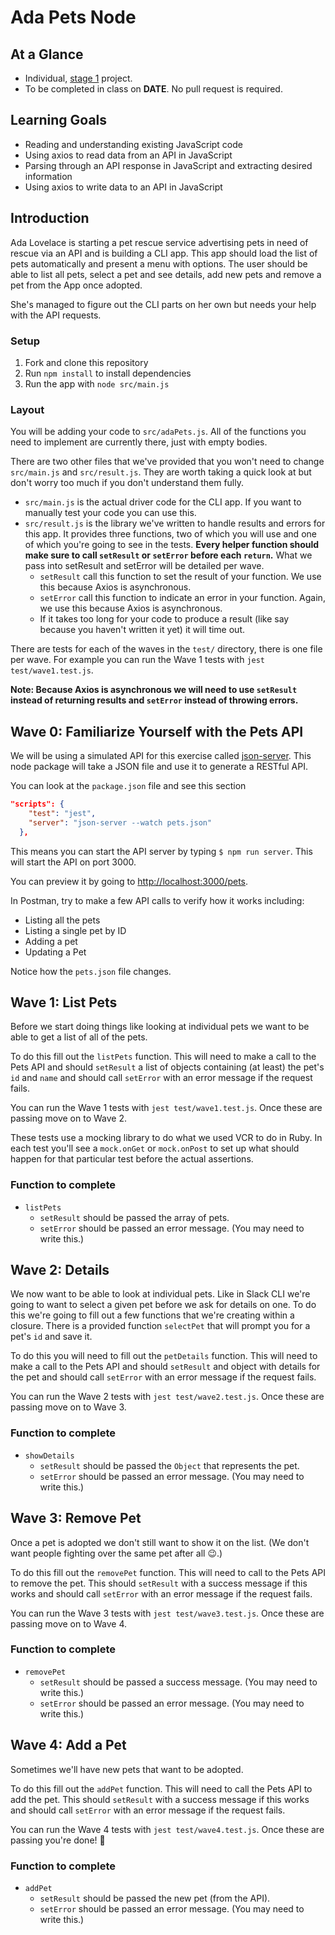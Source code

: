 # Ada Pets Node

<!-- Note: this was based on Ada Pets React no the other way around. -->

## At a Glance

- Individual, [stage 1](https://github.com/Ada-Developers-Academy/pedagogy/blob/master/rule-of-three.md#stage-1) project.
- To be completed in class on **DATE**. No pull request is required.

## Learning Goals

* Reading and understanding existing JavaScript code
* Using axios to read data from an API in JavaScript
* Parsing through an API response in JavaScript and extracting desired information
* Using axios to write data to an API in JavaScript

## Introduction

Ada Lovelace is starting a pet rescue service advertising pets in need of rescue via an API and is building a CLI app.   This app should load the list of pets automatically and present a menu with options.   The user should be able to list all pets, select a pet and see details, add new pets and remove a pet from the App once adopted.

She's managed to figure out the CLI parts on her own but needs your help with the API requests.


### Setup

1. Fork and clone this repository
2. Run `npm install` to install dependencies
3. Run the app with `node src/main.js`

### Layout

You will be adding your code to `src/adaPets.js`.  All of the functions you need to implement are currently there, just with empty bodies.

There are two other files that we've provided that you won't need to change `src/main.js` and `src/result.js`.  They are worth taking a quick look at but don't worry too much if you don't understand them fully.
* `src/main.js` is the actual driver code for the CLI app.  If you want to manually test your code you can use this.
* `src/result.js` is the library we've written to handle results and errors for this app.  It provides three functions, two of which you will use and one of which you're going to see in the tests.  **Every helper function should make sure to call `setResult` or `setError` before each `return`.**  What we pass into setResult and setError will be detailed per wave.
  * `setResult` call this function to set the result of your function.  We use this because Axios is asynchronous.
  * `setError` call this function to indicate an error in your function.  Again, we use this because Axios is asynchronous.
  *  If it takes too long for your code to produce a result (like say because you haven't written it yet) it will time out.

There are tests for each of the waves in the `test/` directory, there is one file per wave.  For example you can run the Wave 1 tests with `jest test/wave1.test.js`.

**Note: Because Axios is asynchronous we will need to use `setResult` instead of returning results and `setError` instead of throwing errors.**

## Wave 0: Familiarize Yourself with the Pets API


We will be using a simulated API for this exercise called [json-server](https://github.com/typicode/json-server).  This node package will take a JSON file and use it to generate a RESTful API.  

You can look at the `package.json` file and see this section

```json
"scripts": {
    "test": "jest",
    "server": "json-server --watch pets.json"
  },
```

This means you can start the API server by typing `$ npm run server`.  This will start the API on port 3000.

You can preview it by going to [http://localhost:3000/pets](http://localhost:3000/pets).  

In Postman, try to make a few API calls to verify how it works including:

- Listing all the pets
- Listing a single pet by ID
- Adding a pet
- Updating a Pet

Notice how the `pets.json` file changes.

## Wave 1: List Pets

Before we start doing things like looking at individual pets we want to be able to get a list of all of the pets.

To do this fill out the `listPets` function.  This will need to make a call to the Pets API and should `setResult` a list of objects containing (at least) the pet's `id` and `name` and should call `setError` with an error message if the request fails.

You can run the Wave 1 tests with `jest test/wave1.test.js`.  Once these are passing move on to Wave 2.

These tests use a mocking library to do what we used VCR to do in Ruby.  In each test you'll see a `mock.onGet` or `mock.onPost` to set up what should happen for that particular test before the actual assertions.

### Function to complete

* `listPets`
  * `setResult` should be passed the array of pets.
  * `setError` should be passed an error message.  (You may need to write this.)

## Wave 2: Details

We now want to be able to look at individual pets.  Like in Slack CLI we're going to want to select a given pet before we ask for details on one.  To do this we're going to fill out a few functions that we're creating within a closure.  There is a provided function `selectPet` that will prompt you for a pet's `id` and save it.

To do this you will need to fill out the `petDetails` function.  This will need to make a call to the Pets API and should `setResult` and object with details for the pet and should call `setError` with an error message if the request fails.

You can run the Wave 2 tests with `jest test/wave2.test.js`.  Once these are passing move on to Wave 3.

### Function to complete

* `showDetails`
  * `setResult` should be passed the `Object` that represents the pet.
  * `setError` should be passed an error message.  (You may need to write this.)

## Wave 3: Remove Pet

Once a pet is adopted we don't still want to show it on the list.  (We don't want people fighting over the same pet after all :wink:.)

To do this fill out the `removePet` function.  This will need to call to the Pets API to remove the pet.  This should `setResult` with a success message if this works and should call `setError` with an error message if the request fails.

You can run the Wave 3 tests with `jest test/wave3.test.js`.  Once these are passing move on to Wave 4.

### Function to complete

* `removePet`
  * `setResult` should be passed a success message.  (You may need to write this.)
  * `setError` should be passed an error message.  (You may need to write this.)


## Wave 4: Add a Pet

Sometimes we'll have new pets that want to be adopted.

To do this fill out the `addPet` function.  This will need to call the Pets API to add the pet.  This should `setResult` with a success message if this works and should call `setError` with an error message if the request fails.

You can run the Wave 4 tests with `jest test/wave4.test.js`.  Once these are passing you're done!  :tada:

### Function to complete

* `addPet`
  * `setResult` should be passed the new pet (from the API).
  * `setError` should be passed an error message.  (You may need to write this.)
